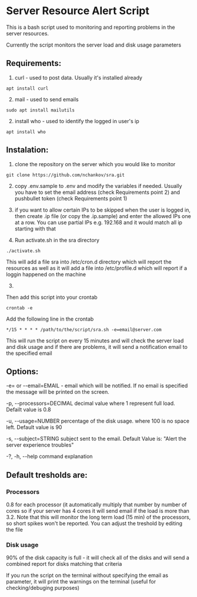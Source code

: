 # Server Resource Alert Script

This is a bash script used to monitoring and reporting problems in the server resources.

Currently the script monitors the server load and disk usage parameters

## Requirements:

1. curl - used to post data. Usually it's installed already
```
apt install curl
```

2. mail - used to send emails
```
sudo apt install mailutils
```

2. install who - used to identify the logged in user's ip
```
apt install who
```

## Instalation:

1. clone the repository on the server which you would like to monitor
```
git clone https://github.com/nchankov/sra.git
```

2. copy .env.sample to .env and modify the variables if needed. Usually 
   you have to set the email address (check Requirements point 2) and
   pushbullet token (check Requirements point 1)

3. if you want to allow certain IPs to be skipped when the user is logged 
   in, then create .ip file (or copy the .ip.sample) and enter the allowed
   IPs one at a row. You can use partial IPs e.g. 192.168 and it would 
   match all ip starting with that

2. Run activate.sh in the sra directory
```
./activate.sh
```
This will add a file sra into /etc/cron.d directory which will report
the resources as well as it will add a file into /etc/profile.d which
will report if a loggin happened on the machine

3. 

Then add this script into your crontab

```
crontab -e
```

Add the following line in the crontab

```
*/15 * * * * /path/to/the/script/sra.sh -e=email@server.com
```

This will run the script on every 15 minutes and will check the server load and disk 
usage and if there are problems, it will send a notification email to the specified email

## Options:

-e= or --email=EMAIL          - email which will be notified. If no email is specified the message will be printed on the screen.

-p, --processors=DECIMAL      decimal value where 1 represent full load. Defailt value is 0.8

-u, --usage=NUMBER            percentage of the disk usage. where 100 is no space left. Default value is 90

-s, --subject=STRING          subject sent to the email. Default Value is: "Alert the server experience troubles"

-?, -h, --help                command explanation


## Default tresholds are:

### Processors
0.8 for each processor (it automatically multiply that number by number of cores so if
your server has 4 cores it will send email if the load is more than 3.2.
Note that this will monitor the long term load (15 min) of the processors, so short spikes
won't be reported. You can adjust the treshold by editing the file

### Disk usage
90% of the disk capacity is full - it will check all of the disks and will send a combined report
for disks matching that criteria

If you run the script on the terminal without specifying the email as parameter,
it will print the warnings on the terminal (useful for checking/debuging purposes)
